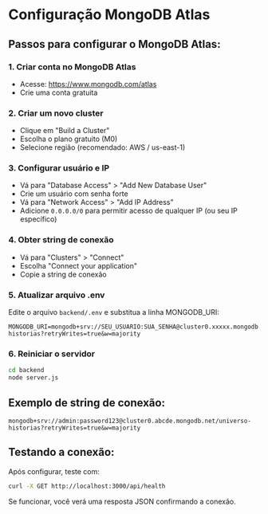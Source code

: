 # Configuração MongoDB Atlas

## Passos para configurar o MongoDB Atlas:

### 1. Criar conta no MongoDB Atlas
- Acesse: https://www.mongodb.com/atlas
- Crie uma conta gratuita

### 2. Criar um novo cluster
- Clique em "Build a Cluster"
- Escolha o plano gratuito (M0)
- Selecione região (recomendado: AWS / us-east-1)

### 3. Configurar usuário e IP
- Vá para "Database Access" > "Add New Database User"
- Crie um usuário com senha forte
- Vá para "Network Access" > "Add IP Address"
- Adicione `0.0.0.0/0` para permitir acesso de qualquer IP (ou seu IP específico)

### 4. Obter string de conexão
- Vá para "Clusters" > "Connect"
- Escolha "Connect your application"
- Copie a string de conexão

### 5. Atualizar arquivo .env
Edite o arquivo `backend/.env` e substitua a linha MONGODB_URI:

```
MONGODB_URI=mongodb+srv://SEU_USUARIO:SUA_SENHA@cluster0.xxxxx.mongodb.net/universo-historias?retryWrites=true&w=majority
```

### 6. Reiniciar o servidor
```bash
cd backend
node server.js
```

## Exemplo de string de conexão:
```
mongodb+srv://admin:password123@cluster0.abcde.mongodb.net/universo-historias?retryWrites=true&w=majority
```

## Testando a conexão:
Após configurar, teste com:
```bash
curl -X GET http://localhost:3000/api/health
```

Se funcionar, você verá uma resposta JSON confirmando a conexão.

